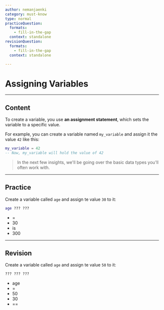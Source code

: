 ```yaml
---
author: nemanjaenki
category: must-know
type: normal
practiceQuestion:
  formats:
    - fill-in-the-gap
  context: standalone
revisionQuestion:
  formats:
    - fill-in-the-gap
  context: standalone

---
```


# Assigning Variables

---
## Content

To create a variable, you use **an assignment statement**, which sets the variable to a specific value. 

For example, you can create a variable named `my_variable` and assign it the value `42` like this:

```lua
my_variable = 42
-- Now, my_variable will hold the value of 42
```

> In the next few insights, we'll be going over the basic data types you'll often work with.

---
## Practice

Create a variable called `age` and assign te value `30` to it:

```lua
age ??? ???
```

- =
- 30
- is
- 300

---
## Revision

Create a variable called `age` and assign te value `50` to it:

```lua
??? ??? ???
```

- age
- =
- 50
- 30
- ==